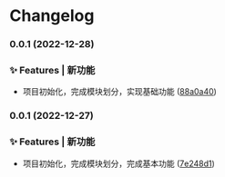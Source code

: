 # Changelog

### 0.0.1 (2022-12-28)


### ✨ Features | 新功能

* 项目初始化，完成模块划分，实现基础功能 ([88a0a40](https://github.com/oh-my-live2d/oh-my-live2d/commit/88a0a404fdb59c8ce002fe6e87445d9fdfd80841))

### 0.0.1 (2022-12-27)


### ✨ Features | 新功能

* 项目初始化，完成模块划分，完成基本功能 ([7e248d1](https://github.com/oh-my-live2d/oh-my-live2d/commit/7e248d1da89565ad0650e8a08834870dbdb08b61))